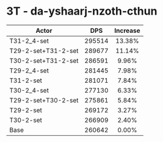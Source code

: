 # 3T - da-yshaarj-nzoth-cthun
| Actor | DPS | Increase |
|---|:---:|:---:|
|T31-2_4-set|295514|13.38%|
|T29-2-set+T31-2-set|289677|11.14%|
|T30-2-set+T31-2-set|286591|9.96%|
|T29-2_4-set|281445|7.98%|
|T31-2-set|281071|7.84%|
|T30-2_4-set|277130|6.33%|
|T29-2-set+T30-2-set|275861|5.84%|
|T29-2-set|269172|3.27%|
|T30-2-set|266909|2.40%|
|Base|260642|0.00%|
